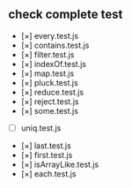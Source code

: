 ## check complete test

- [×] every.test.js
- [×] contains.test.js
- [×] filter.test.js
- [×] indexOf.test.js
- [×] map.test.js
- [×] pluck.test.js
- [×] reduce.test.js
- [×] reject.test.js
- [×] some.test.js
- [ ] uniq.test.js
- [×] last.test.js
- [×] first.test.js
- [×] isArrayLike.test.js
- [×] each.test.js
